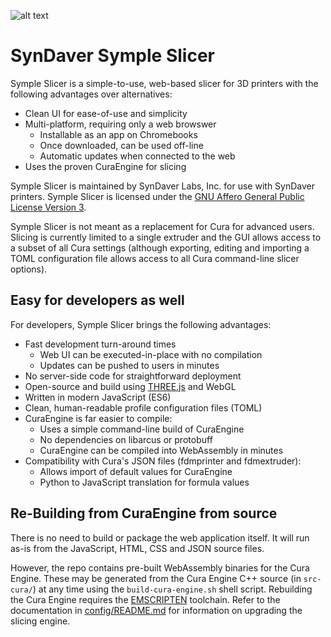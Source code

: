 ![alt text][logo]

SynDaver Symple Slicer
======================

Symple Slicer is a simple-to-use, web-based slicer for 3D printers with the
following advantages over alternatives:

- Clean UI for ease-of-use and simplicity
- Multi-platform, requiring only a web browswer
   - Installable as an app on Chromebooks
   - Once downloaded, can be used off-line
   - Automatic updates when connected to the web
- Uses the proven CuraEngine for slicing

Symple Slicer is maintained by SynDaver Labs, Inc. for use with SynDaver
printers. Symple Slicer is licensed under the [GNU Affero General Public
License Version 3].

Symple Slicer is not meant as a replacement for Cura for advanced
users. Slicing is currently limited to a single extruder and the
GUI allows access to a subset of all Cura settings (although
exporting, editing and importing a TOML configuration file allows
access to all Cura command-line slicer options).

Easy for developers as well
---------------------------

For developers, Symple Slicer brings the following advantages:

- Fast development turn-around times
   - Web UI can be executed-in-place with no compilation
   - Updates can be pushed to users in minutes
- No server-side code for straightforward deployment
- Open-source and build using [THREE.js] and WebGL
- Written in modern JavaScript (ES6)
- Clean, human-readable profile configuration files (TOML)
- CuraEngine is far easier to compile:
   - Uses a simple command-line build of CuraEngine
   - No dependencies on libarcus or protobuff
   - CuraEngine can be compiled into WebAssembly in minutes
- Compatibility with Cura's JSON files (fdmprinter and fdmextruder):
   - Allows import of default values for CuraEngine
   - Python to JavaScript translation for formula values

Re-Building from CuraEngine from source
---------------------------------------

There is no need to build or package the web application itself. It will run
as-is from the JavaScript, HTML, CSS and JSON source files.

However, the repo contains pre-built WebAssembly binaries for the Cura Engine.
These may be generated from the Cura Engine C++ source (in `src-cura/`) at any
time using the `build-cura-engine.sh` shell script. Rebuilding the Cura Engine
requires the [EMSCRIPTEN] toolchain. Refer to the documentation in
[config/README.md] for information on upgrading the slicing engine.

[THREE.js]: https://threejs.org
[EMSCRIPTEN]: https://emscripten.org
[GNU Affero General Public
License Version 3]: https://github.com/SynDaverCO/symple-slicer/raw/master/LICENSE.txt
[config/README.md]: https://github.com/SynDaverCO/symple-slicer/blob/master/config/README.md

[logo]: https://github.com/SynDaverCO/symple-slicer/raw/master/images/screenshot.png "Symple Slicer"